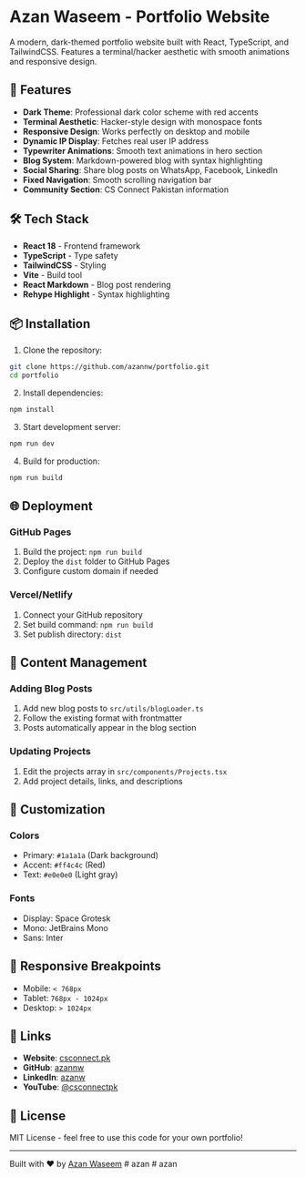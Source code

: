 # Azan Waseem - Portfolio Website

A modern, dark-themed portfolio website built with React, TypeScript, and TailwindCSS. Features a terminal/hacker aesthetic with smooth animations and responsive design.

## 🚀 Features

- **Dark Theme**: Professional dark color scheme with red accents
- **Terminal Aesthetic**: Hacker-style design with monospace fonts
- **Responsive Design**: Works perfectly on desktop and mobile
- **Dynamic IP Display**: Fetches real user IP address
- **Typewriter Animations**: Smooth text animations in hero section
- **Blog System**: Markdown-powered blog with syntax highlighting
- **Social Sharing**: Share blog posts on WhatsApp, Facebook, LinkedIn
- **Fixed Navigation**: Smooth scrolling navigation bar
- **Community Section**: CS Connect Pakistan information

## 🛠️ Tech Stack

- **React 18** - Frontend framework
- **TypeScript** - Type safety
- **TailwindCSS** - Styling
- **Vite** - Build tool
- **React Markdown** - Blog post rendering
- **Rehype Highlight** - Syntax highlighting

## 📦 Installation

1. Clone the repository:
```bash
git clone https://github.com/azannw/portfolio.git
cd portfolio
```

2. Install dependencies:
```bash
npm install
```

3. Start development server:
```bash
npm run dev
```

4. Build for production:
```bash
npm run build
```

## 🌐 Deployment

### GitHub Pages
1. Build the project: `npm run build`
2. Deploy the `dist` folder to GitHub Pages
3. Configure custom domain if needed

### Vercel/Netlify
1. Connect your GitHub repository
2. Set build command: `npm run build`
3. Set publish directory: `dist`

## 📝 Content Management

### Adding Blog Posts
1. Add new blog posts to `src/utils/blogLoader.ts`
2. Follow the existing format with frontmatter
3. Posts automatically appear in the blog section

### Updating Projects
1. Edit the projects array in `src/components/Projects.tsx`
2. Add project details, links, and descriptions

## 🎨 Customization

### Colors
- Primary: `#1a1a1a` (Dark background)
- Accent: `#ff4c4c` (Red)
- Text: `#e0e0e0` (Light gray)

### Fonts
- Display: Space Grotesk
- Mono: JetBrains Mono
- Sans: Inter

## 📱 Responsive Breakpoints

- Mobile: `< 768px`
- Tablet: `768px - 1024px`
- Desktop: `> 1024px`

## 🔗 Links

- **Website**: [csconnect.pk](https://csconnect.pk)
- **GitHub**: [azannw](https://github.com/azannw)
- **LinkedIn**: [azanw](https://linkedin.com/in/azanw)
- **YouTube**: [@csconnectpk](https://youtube.com/@csconnectpk)

## 📄 License

MIT License - feel free to use this code for your own portfolio!

---

Built with ❤️ by [Azan Waseem](https://github.com/azannw) #   a z a n  
 #   a z a n  
 